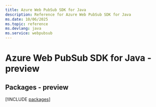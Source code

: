 ```yaml
---
title: Azure Web PubSub SDK for Java
description: Reference for Azure Web PubSub SDK for Java
ms.date: 10/06/2025
ms.topic: reference
ms.devlang: java
ms.service: webpubsub
---
```

# Azure Web PubSub SDK for Java - preview
## Packages - preview
[!INCLUDE [packages](web-pubsub-index.md)]